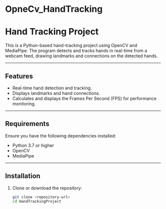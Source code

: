 # OpneCv_HandTracking

# Hand Tracking Project

This is a Python-based hand-tracking project using OpenCV and MediaPipe. The program detects and tracks hands in real-time from a webcam feed, drawing landmarks and connections on the detected hands.

---

## Features
- Real-time hand detection and tracking.
- Displays landmarks and hand connections.
- Calculates and displays the Frames Per Second (FPS) for performance monitoring.

---

## Requirements

Ensure you have the following dependencies installed:

- Python 3.7 or higher
- OpenCV
- MediaPipe

---

## Installation

1. Clone or download the repository:
   ```bash
   git clone <repository-url>
   cd HandTrackingProject

